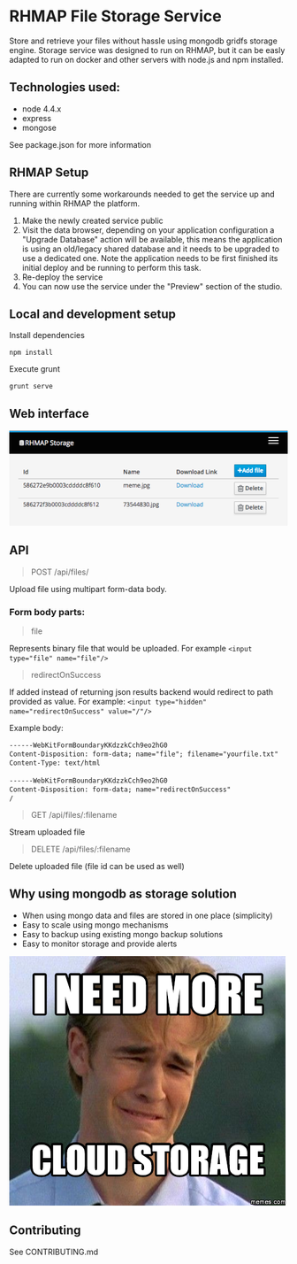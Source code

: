 # RHMAP File Storage Service

Store and retrieve your files without hassle using mongodb gridfs storage engine.
Storage service was designed to run on RHMAP, but it can be easly adapted to run on docker and other servers with node.js and npm installed. 

## Technologies used:

- node 4.4.x
- express
- mongose 

See package.json for more information

## RHMAP Setup
There are currently some workarounds needed to get the service up and running within RHMAP the platform. 

1. Make the newly created service public
2. Visit the data browser, depending on your application configuration a "Upgrade Database" action will be available, this means the application is using an old/legacy shared database and it needs to be upgraded to use a dedicated one. Note the application needs to be first finished its initial deploy and be running to perform this task.
3. Re-deploy the service
4. You can now use the service under the "Preview" section of the studio. 

## Local and development setup

Install dependencies
    
    npm install

Execute grunt 

    grunt serve 

## Web interface

![](./images/mainview.png)

## API

> POST /api/files/

Upload file using multipart form-data body.

### Form body parts:
    
> file 

Represents binary file that would be uploaded.
For example `<input type="file" name="file"/>`
    
> redirectOnSuccess

If added instead of returning json results backend would redirect to path provided as value.
For example: `<input type="hidden" name="redirectOnSuccess" value="/"/>`
    

Example body:
```
------WebKitFormBoundaryKKdzzkCch9eo2hG0
Content-Disposition: form-data; name="file"; filename="yourfile.txt"
Content-Type: text/html

------WebKitFormBoundaryKKdzzkCch9eo2hG0
Content-Disposition: form-data; name="redirectOnSuccess"
/
```

> GET /api/files/:filename

Stream uploaded file

> DELETE /api/files/:filename

Delete uploaded file (file id can be used as well)

## Why using mongodb as storage solution

- When using mongo data and files are stored in one place (simplicity)
- Easy to scale using mongo mechanisms
- Easy to backup using existing mongo backup solutions
- Easy to monitor storage and provide alerts

![](./images/meme.png)

## Contributing

See CONTRIBUTING.md 

